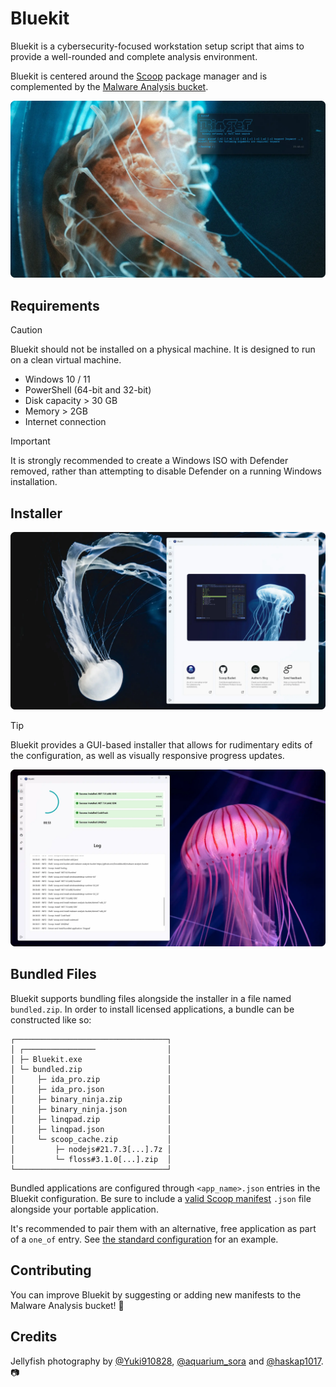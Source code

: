 # Bluekit

Bluekit is a cybersecurity-focused workstation setup script that aims to provide a well-rounded and complete analysis environment. 

Bluekit is centered around the [Scoop](https://scoop.sh/) package manager and is complemented by the [Malware Analysis bucket](https://github.com/Donaldduck8/malware-analysis-bucket).

<p align="center">
  <img src="img/hero_2.webp" alt="Bluekit Hero">
</p>

## Requirements

> [!CAUTION]
> Bluekit should not be installed on a physical machine. It is designed to run on a clean virtual machine.

* Windows 10 / 11
* PowerShell (64-bit and 32-bit)
* Disk capacity > 30 GB
* Memory > 2GB
* Internet connection

> [!IMPORTANT]
> It is strongly recommended to create a Windows ISO with Defender removed, rather than attempting to disable Defender on a running Windows installation.

## Installer

<p align="center">
  <img src="img/installer_1.webp" alt="Bluekit Installer 1">
</p>

> [!TIP]
> Bluekit provides a GUI-based installer that allows for rudimentary edits of the configuration, as well as visually responsive progress updates.

<p align="center">
  <img src="img/installer_2.webp" alt="Bluekit Installer 2">
</p>

## Bundled Files

Bluekit supports bundling files alongside the installer in a file named `bundled.zip`. In order to install licensed applications, a bundle can be constructed like so:

```
┌──────────────────────────────────┐
│ ┌────────────────                │
│ ├─ Bluekit.exe                   │
│ └─ bundled.zip                   │
│     ├─ ida_pro.zip               │
│     ├─ ida_pro.json              │
│     ├─ binary_ninja.zip          │
│     ├─ binary_ninja.json         │
│     ├─ linqpad.zip               │
│     ├─ linqpad.json              │
│     └─ scoop_cache.zip           │
│         ├─ nodejs#21.7.3[...].7z │
│         └─ floss#3.1.0[...].zip  │
└──────────────────────────────────┘
```

Bundled applications are configured through `<app_name>.json` entries in the Bluekit configuration. Be sure to include a [valid Scoop manifest](https://github.com/Donaldduck8/malware-analysis-bucket/blob/master/bucket/malcat.json) `.json` file alongside your portable application.

It's recommended to pair them with an alternative, free application as part of a `one_of` entry. See [the standard configuration](https://github.com/Donaldduck8/malware-analysis-setup-gui/blob/961456f40d03351d38e3b25f80b9d7f110149d51/data.py#L76) for an example.


## Contributing

You can improve Bluekit by suggesting or adding new manifests to the Malware Analysis bucket! 💙

## Credits

Jellyfish photography by [@Yuki910828](https://twitter.com/Yuki910828), [@aquarium_sora](https://twitter.com/aquarium_sora) and [@haskap1017](https://twitter.com/haskap1017). 📷
